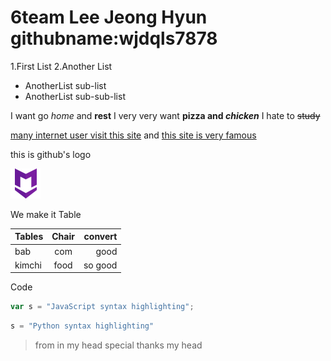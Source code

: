 # 6team Lee Jeong Hyun githubname:wjdqls7878

1.First List
2.Another List
* AnotherList sub-list
* AnotherList sub-sub-list

I want go  *home* and **rest**
I very very want **pizza and _chicken_**
I hate to ~~study~~

[many internet user visit this site](https://www.naver.com)
and [this site is very famous][1]

[1]: https://www.google.com

this is github's logo

![alt text](https://github.com/adam-p/markdown-here/raw/master/src/common/images/icon48.png "Logo Title Text 1")


We make it Table

|Tables  |Chair  |convert |
|--------|:-----:|-------:|
|bab     |com    |good    |
|kimchi  |food   |so good |


Code

```Javascript
var s = "JavaScript syntax highlighting";
```

```python
s = "Python syntax highlighting"
```

> from in my head
> special thanks my head
